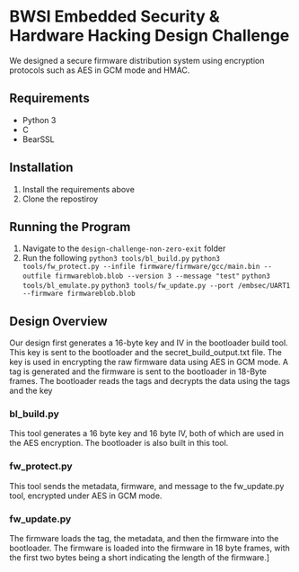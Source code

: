 # BWSI Embedded Security & Hardware Hacking Design Challenge
We designed a secure firmware distribution system using encryption protocols such as AES in GCM mode and HMAC.

## Requirements
* Python 3
* C
* BearSSL


## Installation
1. Install the requirements above
2. Clone the repostiroy

## Running the Program
1. Navigate to the `design-challenge-non-zero-exit` folder
2. Run the following
`python3 tools/bl_build.py`
`python3 tools/fw_protect.py --infile firmware/firmware/gcc/main.bin --outfile firmwareblob.blob --version 3 --message "test"`
`python3 tools/bl_emulate.py`
`python3 tools/fw_update.py --port /embsec/UART1 --firmware firmwareblob.blob`

## Design Overview

Our design first generates a 16-byte key and IV in the bootloader build tool. This key is sent to the bootloader and the secret_build_output.txt file. The key is used in encrypting the raw firmware data using AES in GCM mode. A tag is generated and the firmware is sent to the bootloader in 18-Byte frames. The bootloader reads the tags and decrypts the data using the tags and the key

###  bl_build.py

This tool generates a 16 byte key and 16 byte IV, both of which are used in the AES encryption. The bootloader is also built in this tool.

### fw_protect.py

This tool sends the metadata, firmware, and message to the fw_update.py tool, encrypted under AES in GCM mode. 

### fw_update.py

The firmware loads the tag, the metadata, and then the firmware into the bootloader. The firmware is loaded into the firmware in 18 byte frames, with the first two bytes being a short indicating the length of the firmware.]